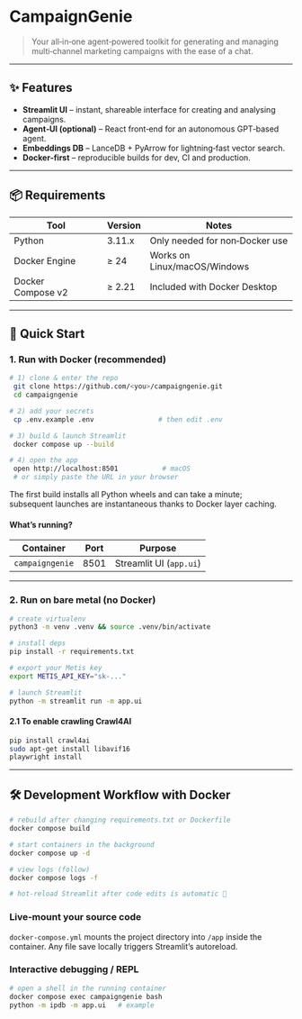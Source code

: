 # CampaignGenie

> Your all‑in‑one agent‑powered toolkit for generating and managing multi‑channel marketing campaigns with the ease of a
> chat.

---

## ✨ Features

* **Streamlit UI** – instant, shareable interface for creating and analysing campaigns.
* **Agent‑UI (optional)** – React front‑end for an autonomous GPT‑based agent.
* **Embeddings DB** – LanceDB + PyArrow for lightning‑fast vector search.
* **Docker‑first** – reproducible builds for dev, CI and production.

---

## 📦 Requirements

| Tool              | Version | Notes                          |
|-------------------|---------|--------------------------------|
| Python            | 3.11.x  | Only needed for non‑Docker use |
| Docker Engine     | ≥ 24    | Works on Linux/macOS/Windows   |
| Docker Compose v2 | ≥ 2.21  | Included with Docker Desktop   |

---

## 🚀 Quick Start

### 1. Run with Docker (recommended)

```bash
# 1) clone & enter the repo
 git clone https://github.com/<you>/campaigngenie.git
 cd campaigngenie

# 2) add your secrets
 cp .env.example .env                # then edit .env

# 3) build & launch Streamlit
 docker compose up --build

# 4) open the app
 open http://localhost:8501           # macOS
 # or simply paste the URL in your browser
```

The first build installs all Python wheels and can take a minute;<br>subsequent launches are instantaneous thanks to
Docker layer caching.

#### What’s running?

| Container       | Port | Purpose                 |
|-----------------|------|-------------------------|
| `campaigngenie` | 8501 | Streamlit UI (`app.ui`) |

---

### 2. Run on bare metal (no Docker)

```bash
# create virtualenv
python3 -m venv .venv && source .venv/bin/activate

# install deps
pip install -r requirements.txt

# export your Metis key
export METIS_API_KEY="sk‑..."

# launch Streamlit
python -m streamlit run -m app.ui
```

#### 2.1 To enable crawling Crawl4AI
```bash
pip install crawl4ai
sudo apt-get install libavif16
playwright install
```

---

## 🛠 Development Workflow with Docker

```bash
# rebuild after changing requirements.txt or Dockerfile
docker compose build

# start containers in the background
docker compose up -d

# view logs (follow)
docker compose logs -f

# hot‑reload Streamlit after code edits is automatic 🎉
```

### Live‑mount your source code

`docker-compose.yml` mounts the project directory into `/app` inside the container. Any file save locally triggers
Streamlit’s autoreload.

### Interactive debugging / REPL

```bash
# open a shell in the running container
docker compose exec campaigngenie bash
python -m ipdb -m app.ui   # example
```
